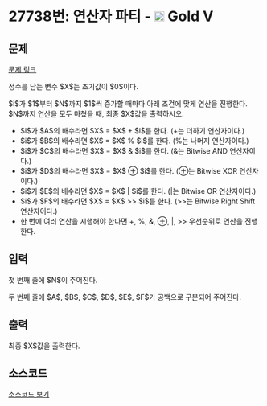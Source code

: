 # 27738번: 연산자 파티 - <img src="https://static.solved.ac/tier_small/11.svg" style="height:20px" /> Gold V

<!-- performance -->

<!-- 문제 제출 후 깃허브에 푸시를 했을 때 제출한 코드의 성능이 입력될 공간입니다.-->

<!-- end -->

## 문제

[문제 링크](https://boj.kr/27738)


<p>정수를 담는 변수 $X$는 초기값이 $0$이다.</p>

<p>$i$가 $1$부터 $N$까지 $1$씩 증가할 때마다 아래 조건에 맞게 연산을 진행한다. $N$까지 연산을 모두 마쳤을 때, 최종 $X$값을 출력하시오.</p>

<ul>
<li>$i$가 $A$의 배수라면 $X$ = $X$ + $i$를 한다. (+는 더하기 연산자이다.)</li>
<li>$i$가 $B$의 배수라면 $X$ = $X$ % $i$를 한다. (%는 나머지 연산자이다.)</li>
<li>$i$가 $C$의 배수라면 $X$ = $X$ &amp; $i$를 한다. (&amp;는 Bitwise AND 연산자이다.)</li>
<li>$i$가 $D$의 배수라면 $X$ = $X$ ⊕ $i$를 한다. (⊕는 Bitwise XOR 연산자이다.)</li>
<li>$i$가 $E$의 배수라면 $X$ = $X$ | $i$를 한다. (|는 Bitwise OR 연산자이다.)</li>
<li>$i$가 $F$의 배수라면 $X$ = $X$ &gt;&gt; $i$를 한다. (&gt;&gt;는 Bitwise Right Shift 연산자이다.)</li>
<li>한 번에 여러 연산을 시행해야 한다면 +, %, &amp;, ⊕, |, &gt;&gt; 우선순위로 연산을 진행한다.</li>
</ul>



## 입력


<p>첫 번째 줄에 $N$이 주어진다.</p>

<p>두 번째 줄에 $A$, $B$, $C$, $D$, $E$, $F$가 공백으로 구분되어 주어진다.</p>



## 출력


<p>최종 $X$값을 출력한다.</p>



## 소스코드

[소스코드 보기](연산자%20파티.py)